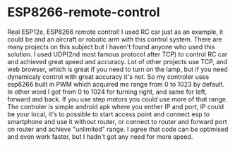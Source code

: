 # ESP8266-remote-control
Real ESP12e, ESP8266 remote control! I used RC car just as an example, it could be and an aircraft or robotic arm with this control system. There are many projects on this subject but I haven't found anyone who used this solution. I used UDP(2nd most famous protocol after TCP) to control RC car and achieved great speed and accuracy. Lot of other projects use TCP, and web browser, which is great if you need to turn on the lamp, but if you need dynamicaly control with great accuracy it's not. So my controler uses esp8266 built in PWM which acquired me range from 0 to 1023 by default. In other word I got from 0 to 1024 for turning right, and same for left, forward and back. If you use step motors you could use more of that range. The controler is simple android apk where you enther IP and port, IP could be your local, it's to possible to start access point and connect esp to smartphone and use it without router, or connect to router and forward port on router and achieve "unlimited" range. I agree that code can be optimised and even work faster, but I hadn't got any need for more speed.

